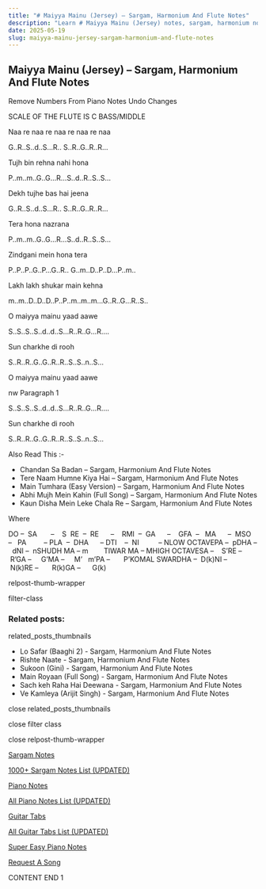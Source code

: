 ```yaml
---
title: "# Maiyya Mainu (Jersey) – Sargam, Harmonium And Flute Notes"
description: "Learn # Maiyya Mainu (Jersey) notes, sargam, harmonium notations and flute notes. Easy step-by-step tutorial for beginners."
date: 2025-05-19
slug: maiyya-mainu-jersey-sargam-harmonium-and-flute-notes
---
```


## Maiyya Mainu (Jersey) – Sargam, Harmonium And Flute Notes

Remove Numbers From Piano Notes
Undo Changes

SCALE OF THE FLUTE IS C BASS/MIDDLE

Naa re naa re naa re naa re naa

G..R..S..d..S…R.. S..R..G..R..R…

Tujh bin rehna nahi hona

P..m..m..G..G…R…S..d..R..S..S…

Dekh tujhe bas hai jeena

G..R..S..d..S…R.. S..R..G..R..R…

Tera hona nazrana

P..m..m..G..G…R…S..d..R..S..S…

Zindgani mein hona tera

P..P..P..G..P…G..R.. G..m..D..P..D…P..m..

Lakh lakh shukar main kehna

m..m..D..D..D..P..P..m..m..m…G..R..G…R..S..

O maiyya mainu yaad aawe

S..S..S..S..d..d..S…R..R..G…R….

Sun charkhe di rooh

S..R..R..G..G..R..R..S..S..n..S…

O maiyya mainu yaad aawe

nw Paragraph 1

S..S..S..S..d..d..S…R..R..G…R….

Sun charkhe di rooh

S..R..R..G..G..R..R..S..S..n..S…

Also Read This :-

* Chandan Sa Badan – Sargam, Harmonium And Flute Notes
* Tere Naam Humne Kiya Hai – Sargam, Harmonium And Flute Notes
* Main Tumhara (Easy Version) – Sargam, Harmonium And Flute Notes
* Abhi Mujh Mein Kahin (Full Song) – Sargam, Harmonium And Flute Notes
* Kaun Disha Mein Leke Chala Re – Sargam, Harmonium And Flute Notes

Where

DO –  SA       –    S  RE  –  RE      –    RMI  –  GA      –    GFA  –   MA      –  MSO  –   PA         – PLA  –  DHA      – DTI    –  NI          – NLOW OCTAVEPA –  pDHA –  dNI –  nSHUDH MA – m        TIWAR MA – MHIGH OCTAVESA –    S’RE –     R’GA –     G’MA –     M’   m’PA –       P’KOMAL SWARDHA –  D(k)NI –       N(k)RE –       R(k)GA –      G(k)

relpost-thumb-wrapper

filter-class

### Related posts:

related_posts_thumbnails

* Lo Safar (Baaghi 2) - Sargam, Harmonium And Flute Notes
* Rishte Naate - Sargam, Harmonium And Flute Notes
* Sukoon (Gini) - Sargam, Harmonium And Flute Notes
* Main Royaan (Full Song) - Sargam, Harmonium And Flute Notes
* Sach keh Raha Hai Deewana - Sargam, Harmonium And Flute Notes
* Ve Kamleya (Arijit Singh) - Sargam, Harmonium And Flute Notes

close related_posts_thumbnails

close filter class

close relpost-thumb-wrapper

[Sargam Notes](/sargam-notes.html)

[1000+ Sargam Notes List (UPDATED)](/all-songs-list-sargam-notes.html)

[Piano Notes](/piano-notes.html)

[All Piano Notes List (UPDATED)](/all-songs-list-piano-notes.html)

[Guitar Tabs](/guitar-tabs.html)

[All Guitar Tabs List (UPDATED)](/all-songs-list-guitar-tabs.html)

[Super Easy Piano Notes](https://studywall.in/)

[Request A Song](/request-a-song.html)

CONTENT END 1

